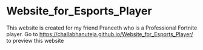 # Website_for_Esports_Player
This website is created for my friend Praneeth who is a Professional Fortnite player.
Go to https://challabhanuteja.github.io/Website_for_Esports_Player/ to preview this website
